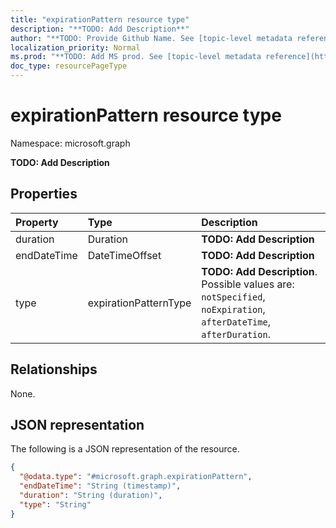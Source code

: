 ```yaml
---
title: "expirationPattern resource type"
description: "**TODO: Add Description**"
author: "**TODO: Provide Github Name. See [topic-level metadata reference](https://msgo.azurewebsites.net/add/document/guidelines/metadata.html#topic-level-metadata)**"
localization_priority: Normal
ms.prod: "**TODO: Add MS prod. See [topic-level metadata reference](https://msgo.azurewebsites.net/add/document/guidelines/metadata.html#topic-level-metadata)**"
doc_type: resourcePageType
---
```


# expirationPattern resource type

Namespace: microsoft.graph

**TODO: Add Description**

## Properties
|Property|Type|Description|
|:---|:---|:---|
|duration|Duration|**TODO: Add Description**|
|endDateTime|DateTimeOffset|**TODO: Add Description**|
|type|expirationPatternType|**TODO: Add Description**. Possible values are: `notSpecified`, `noExpiration`, `afterDateTime`, `afterDuration`.|

## Relationships
None.

## JSON representation
The following is a JSON representation of the resource.
<!-- {
  "blockType": "resource",
  "@odata.type": "microsoft.graph.expirationPattern"
}
-->
``` json
{
  "@odata.type": "#microsoft.graph.expirationPattern",
  "endDateTime": "String (timestamp)",
  "duration": "String (duration)",
  "type": "String"
}
```

